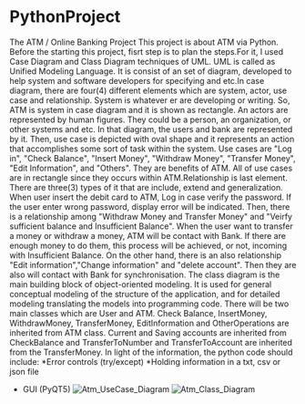 # PythonProject

The ATM / Online Banking Project
  This project is about ATM via Python. Before the starting this project, fisrt step is to plan the steps.For it, I used Case Diagram and Class Diagram techniques of UML. UML is called as Unified Modeling Language. It is consist of an set of diagram, developed to help system and software developers for specifying and etc.In case diagram, there are four(4) different elements which are system, actor, use case and relationship. System is whatever er are developing or writing. So, ATM is system in case diagram and it is shown as rectangle. An actors are represented by human figures. They could be a person, an organization, or other systems and etc.
  In that diagram, the users and bank  are represented by it. Then, use case is depicted with oval shape and it represents an action that accomplishes some sort of task 
within the system. Use cases are "Log in", "Check Balance", "Insert Money", "Withdraw Money", "Transfer Money", "Edit Information", and "Others". They are benefits of ATM. All of use cases are in rectangle since they occurs within ATM.Relationship is last element. There are three(3) types of it that are include, extend and generalization. When user insert the debit card to ATM, Log in case verify the password. If the user enter wrong password, display error will be indicated.  Then, there is a relationship among "Withdraw Money and Transfer Money" and "Veirfy sufficient balance and Insufficient Balance". When the user want to transfer a money or withdraw a money, ATM will be contact with Bank. If there are enough money to do them, this process will be achieved, or not, incoming with Insufficient Balance. On the other hand, there is an also relationship "Edit information","Change information" and "delete account". Then they are also will contact with Bank for synchronisation.
  The class diagram is the main building block of object-oriented modeling. It is used for general conceptual modeling of the structure of the application, and for detailed modeling translating the models into programming code. 
  There will be two main classes which are User and ATM. Check Balance, InsertMoney, WithdrawMoney, TransferMoney, EditInformation and OtherOperations are inherited from ATM class. Current and Saving accounts are inherited from CheckBalance and TransferToNumber and TransferToAccount are inherited from the TransferMoney.
In light of the information, the python code should include: 
*Error controls (try/except)
*Holding information in a txt, csv or json file
* GUI (PyQT5)
![Atm_UseCase_Diagram](https://user-images.githubusercontent.com/77921425/112040090-6d741980-8b4d-11eb-8f53-e4d7b217aa73.PNG)
![Atm_Class_Diagram](https://user-images.githubusercontent.com/77921425/112040103-7107a080-8b4d-11eb-9791-7a4aacd87b0e.jpg)

